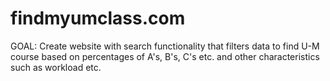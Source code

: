# findmyumclass.com


GOAL: Create website with search functionality that filters data to find U-M course 
based on percentages of A's, B's, C's etc. and other
characteristics such as workload etc.
